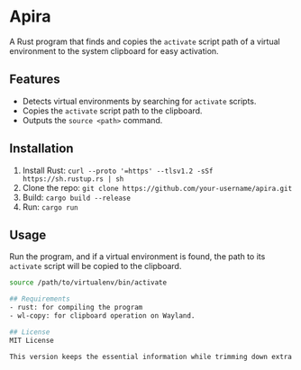# Apira

A Rust program that finds and copies the `activate` script path of a virtual environment to the system clipboard for easy activation.

## Features

- Detects virtual environments by searching for `activate` scripts.
- Copies the `activate` script path to the clipboard.
- Outputs the `source <path>` command.

## Installation

1. Install Rust: `curl --proto '=https' --tlsv1.2 -sSf https://sh.rustup.rs | sh`
2. Clone the repo: `git clone https://github.com/your-username/apira.git`
3. Build: `cargo build --release`
4. Run: `cargo run`

## Usage

Run the program, and if a virtual environment is found, the path to its `activate` script will be copied to the clipboard.

```bash
source /path/to/virtualenv/bin/activate

## Requirements
- rust: for compiling the program
- wl-copy: for clipboard operation on Wayland. 

## License
MIT License

This version keeps the essential information while trimming down extra details.

